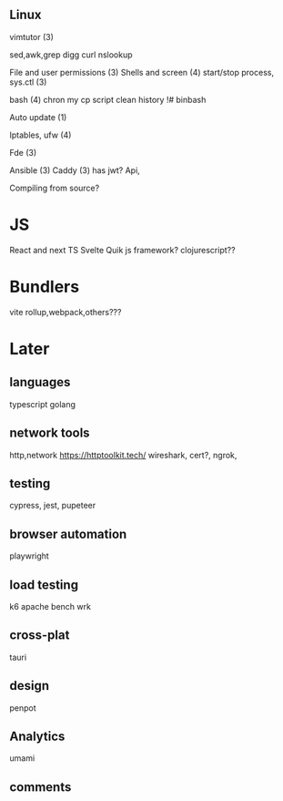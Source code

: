 ## Linux
vimtutor (3)

sed,awk,grep
digg curl nslookup

File and user permissions (3)
Shells and screen (4)
start/stop process, sys.ctl (3)

bash (4)
    chron my cp script
    clean history
    !# binbash

Auto update (1)

Iptables, ufw (4)

Fde (3)

Ansible (3)
Caddy (3) 
has jwt? Api, 

Compiling from source? 

# JS 
React and next 
TS
Svelte
Quik js framework?
clojurescript??

# Bundlers
vite
rollup,webpack,others???

# Later
## languages
typescript
golang

## network tools
http,network
https://httptoolkit.tech/
wireshark, cert?, ngrok,

## testing
cypress,
jest, pupeteer

## browser automation
playwright

## load testing
k6
apache bench
wrk

## cross-plat
tauri

## design
penpot

## Analytics
umami

## comments


